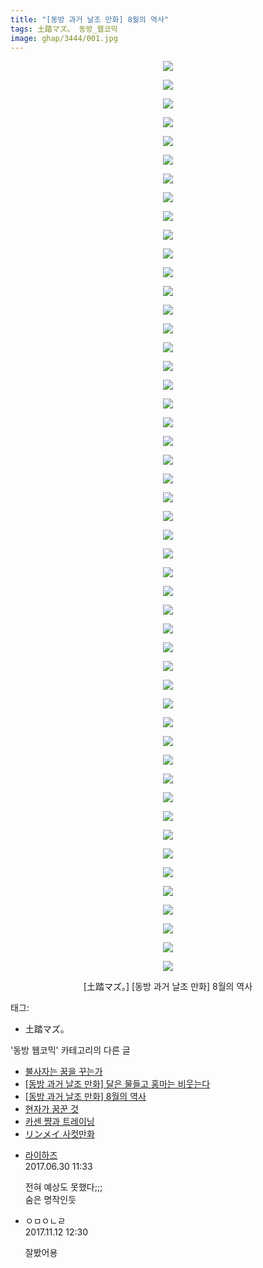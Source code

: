 ```yaml
---
title: "[동방 과거 날조 만화] 8월의 역사"
tags: 土踏マズ。 동방_웹코믹
image: ghap/3444/001.jpg
---
```

<div class="article">
<p style="text-align: center; clear: none; float: none;"><img src="{{ site.nasurl }}/ghap/3444/001.jpg"/></p>
<p style="text-align: center; clear: none; float: none;"><img src="{{ site.nasurl }}/ghap/3444/002.jpg"/></p>
<p style="text-align: center; clear: none; float: none;"><img src="{{ site.nasurl }}/ghap/3444/003.jpg"/></p>
<p style="text-align: center; clear: none; float: none;"><img src="{{ site.nasurl }}/ghap/3444/004.jpg"/></p>
<p style="text-align: center; clear: none; float: none;"><img src="{{ site.nasurl }}/ghap/3444/005.jpg"/></p>
<p style="text-align: center; clear: none; float: none;"><img src="{{ site.nasurl }}/ghap/3444/006.jpg"/></p>
<p style="text-align: center; clear: none; float: none;"><img src="{{ site.nasurl }}/ghap/3444/007.jpg"/></p>
<p style="text-align: center; clear: none; float: none;"><img src="{{ site.nasurl }}/ghap/3444/008.jpg"/></p>
<p style="text-align: center; clear: none; float: none;"><img src="{{ site.nasurl }}/ghap/3444/009.jpg"/></p>
<p style="text-align: center; clear: none; float: none;"><img src="{{ site.nasurl }}/ghap/3444/010.jpg"/></p>
<p style="text-align: center; clear: none; float: none;"><img src="{{ site.nasurl }}/ghap/3444/011.jpg"/></p>
<p style="text-align: center; clear: none; float: none;"><img src="{{ site.nasurl }}/ghap/3444/012.jpg"/></p>
<p style="text-align: center; clear: none; float: none;"><img src="{{ site.nasurl }}/ghap/3444/013.jpg"/></p>
<p style="text-align: center; clear: none; float: none;"><img src="{{ site.nasurl }}/ghap/3444/014.jpg"/></p>
<p style="text-align: center; clear: none; float: none;"><img src="{{ site.nasurl }}/ghap/3444/015.jpg"/></p>
<p style="text-align: center; clear: none; float: none;"><img src="{{ site.nasurl }}/ghap/3444/016.jpg"/></p>
<p style="text-align: center; clear: none; float: none;"><img src="{{ site.nasurl }}/ghap/3444/017.jpg"/></p>
<p style="text-align: center; clear: none; float: none;"><img src="{{ site.nasurl }}/ghap/3444/018.jpg"/></p>
<p style="text-align: center; clear: none; float: none;"><img src="{{ site.nasurl }}/ghap/3444/019.jpg"/></p>
<p style="text-align: center; clear: none; float: none;"><img src="{{ site.nasurl }}/ghap/3444/020.jpg"/></p>
<p style="text-align: center; clear: none; float: none;"><img src="{{ site.nasurl }}/ghap/3444/021.jpg"/></p>
<p style="text-align: center; clear: none; float: none;"><img src="{{ site.nasurl }}/ghap/3444/022.jpg"/></p>
<p style="text-align: center; clear: none; float: none;"><img src="{{ site.nasurl }}/ghap/3444/023.jpg"/></p>
<p style="text-align: center; clear: none; float: none;"><img src="{{ site.nasurl }}/ghap/3444/024.jpg"/></p>
<p style="text-align: center; clear: none; float: none;"><img src="{{ site.nasurl }}/ghap/3444/025.jpg"/></p>
<p style="text-align: center; clear: none; float: none;"><img src="{{ site.nasurl }}/ghap/3444/026.jpg"/></p>
<p style="text-align: center; clear: none; float: none;"><img src="{{ site.nasurl }}/ghap/3444/027.jpg"/></p>
<p style="text-align: center; clear: none; float: none;"><img src="{{ site.nasurl }}/ghap/3444/028.jpg"/></p>
<p style="text-align: center; clear: none; float: none;"><img src="{{ site.nasurl }}/ghap/3444/029.jpg"/></p>
<p style="text-align: center; clear: none; float: none;"><img src="{{ site.nasurl }}/ghap/3444/030.jpg"/></p>
<p style="text-align: center; clear: none; float: none;"><img src="{{ site.nasurl }}/ghap/3444/031.jpg"/></p>
<p style="text-align: center; clear: none; float: none;"><img src="{{ site.nasurl }}/ghap/3444/032.jpg"/></p>
<p style="text-align: center; clear: none; float: none;"><img src="{{ site.nasurl }}/ghap/3444/033.jpg"/></p>
<p style="text-align: center; clear: none; float: none;"><img src="{{ site.nasurl }}/ghap/3444/034.jpg"/></p>
<p style="text-align: center; clear: none; float: none;"><img src="{{ site.nasurl }}/ghap/3444/035.jpg"/></p>
<p style="text-align: center; clear: none; float: none;"><img src="{{ site.nasurl }}/ghap/3444/036.jpg"/></p>
<p style="text-align: center; clear: none; float: none;"><img src="{{ site.nasurl }}/ghap/3444/037.jpg"/></p>
<p style="text-align: center; clear: none; float: none;"><img src="{{ site.nasurl }}/ghap/3444/038.jpg"/></p>
<p style="text-align: center; clear: none; float: none;"><img src="{{ site.nasurl }}/ghap/3444/039.jpg"/></p>
<p style="text-align: center; clear: none; float: none;"><img src="{{ site.nasurl }}/ghap/3444/040.jpg"/></p>
<p style="text-align: center; clear: none; float: none;"><img src="{{ site.nasurl }}/ghap/3444/041.jpg"/></p>
<p style="text-align: center; clear: none; float: none;"><img src="{{ site.nasurl }}/ghap/3444/042.jpg"/></p>
<p style="text-align: center; clear: none; float: none;"><img src="{{ site.nasurl }}/ghap/3444/043.jpg"/></p>
<p style="text-align: center; clear: none; float: none;"><img src="{{ site.nasurl }}/ghap/3444/044.jpg"/></p>
<p style="text-align: center; clear: none; float: none;"><img src="{{ site.nasurl }}/ghap/3444/045.jpg"/></p>
<p style="text-align: center; clear: none; float: none;"><img src="{{ site.nasurl }}/ghap/3444/046.jpg"/></p>
<p style="text-align: center; clear: none; float: none;"><img src="{{ site.nasurl }}/ghap/3444/047.jpg"/></p>
<p style="text-align: center; clear: none; float: none;"><img src="{{ site.nasurl }}/ghap/3444/048.jpg"/></p>
<p style="text-align: center; clear: none; float: none;"><img src="{{ site.nasurl }}/ghap/3444/049.jpg"/></p>
<p style="text-align: center; clear: none; float: none;">[土踏マズ。] [동방 과거 날조 만화] 8월의 역사</p>
</div><div class="tagTrail">
<p>태그: </p>
<ul>
<li>土踏マズ。</li>
</ul>
</div><div class="another">
<p>'동방 웹코믹' 카테고리의 다른 글</p>
<ul>
<li><a href="/2017-06-20-ghap_3446">불사자는 꿈을 꾸는가</a></li>
<li><a href="/2017-06-20-ghap_3445">[동방 과거 날조 만화] 달은 물들고 홍마는 비웃는다</a></li>
<li><a href="/2017-06-20-ghap_3444">[동방 과거 날조 만화] 8월의 역사</a></li>
<li><a href="/2017-06-18-ghap_3442">현자가 꿈꾼 것</a></li>
<li><a href="/2017-06-18-ghap_3440">카센 쨩과 트레이닝</a></li>
<li><a href="/2017-06-18-ghap_3438">リンメイ 사컷만화</a></li>
</ul>
</div><div class="cb_module cb_fluid">
<div class="cb_wrt cb_profile">
<div class="comment">
<ul>
<li class="cb_thumb_off" id="comment15025828">
<div class="cb_comment_area">
<div class="cb_info_area">
<div class="cb_section">
<span class="cb_nick_name"> <a href="http://`" onclick="return openLinkInNewWindow(this)">라이하즈</a></span>
</div>
<div class="cb_section">
<span class="cb_date">2017.06.30 11:33 </span>
</div>
</div>
<div class="cb_dsc_comment">
<p class="cb_dsc">
											전혀 예상도 못했다;;;<br/>
숨은 명작인듯
										</p>
</div>
</div></li>
<li class="cb_thumb_off" id="comment15127743">
<div class="cb_comment_area">
<div class="cb_info_area">
<div class="cb_section">
<span class="cb_nick_name">ㅇㅁㅇㄴㄹ</span>
</div>
<div class="cb_section">
<span class="cb_date">2017.11.12 12:30 </span>
</div>
</div>
<div class="cb_dsc_comment">
<p class="cb_dsc">
											잘봤어용
										</p>
</div>
</div></li>
</ul>
</div>
</div><!-- commentList close -->
</div>